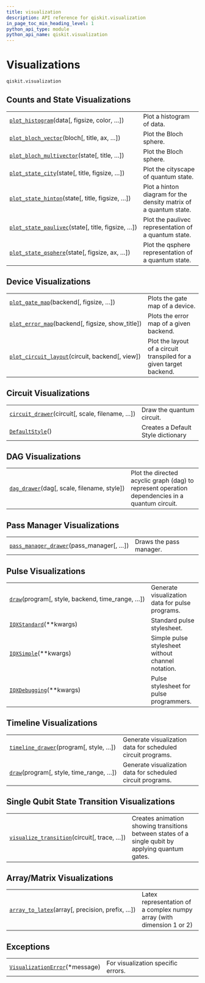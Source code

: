 ```yaml
---
title: visualization
description: API reference for qiskit.visualization
in_page_toc_min_heading_level: 1
python_api_type: module
python_api_name: qiskit.visualization
---
```


<span id="module-qiskit.visualization" />

<span id="qiskit-visualization" />

# Visualizations

<span id="module-qiskit.visualization" />

`qiskit.visualization`

## Counts and State Visualizations

|                                                                                                                                                                                       |                                                                  |
| ------------------------------------------------------------------------------------------------------------------------------------------------------------------------------------- | ---------------------------------------------------------------- |
| [`plot_histogram`](qiskit.visualization.plot_histogram#qiskit.visualization.plot_histogram "qiskit.visualization.plot_histogram")(data\[, figsize, color, …])                         | Plot a histogram of data.                                        |
| [`plot_bloch_vector`](qiskit.visualization.plot_bloch_vector#qiskit.visualization.plot_bloch_vector "qiskit.visualization.plot_bloch_vector")(bloch\[, title, ax, …])                 | Plot the Bloch sphere.                                           |
| [`plot_bloch_multivector`](qiskit.visualization.plot_bloch_multivector#qiskit.visualization.plot_bloch_multivector "qiskit.visualization.plot_bloch_multivector")(state\[, title, …]) | Plot the Bloch sphere.                                           |
| [`plot_state_city`](qiskit.visualization.plot_state_city#qiskit.visualization.plot_state_city "qiskit.visualization.plot_state_city")(state\[, title, figsize, …])                    | Plot the cityscape of quantum state.                             |
| [`plot_state_hinton`](qiskit.visualization.plot_state_hinton#qiskit.visualization.plot_state_hinton "qiskit.visualization.plot_state_hinton")(state\[, title, figsize, …])            | Plot a hinton diagram for the density matrix of a quantum state. |
| [`plot_state_paulivec`](qiskit.visualization.plot_state_paulivec#qiskit.visualization.plot_state_paulivec "qiskit.visualization.plot_state_paulivec")(state\[, title, figsize, …])    | Plot the paulivec representation of a quantum state.             |
| [`plot_state_qsphere`](qiskit.visualization.plot_state_qsphere#qiskit.visualization.plot_state_qsphere "qiskit.visualization.plot_state_qsphere")(state\[, figsize, ax, …])           | Plot the qsphere representation of a quantum state.              |

## Device Visualizations

|                                                                                                                                                                                  |                                                                     |
| -------------------------------------------------------------------------------------------------------------------------------------------------------------------------------- | ------------------------------------------------------------------- |
| [`plot_gate_map`](qiskit.visualization.plot_gate_map#qiskit.visualization.plot_gate_map "qiskit.visualization.plot_gate_map")(backend\[, figsize, …])                            | Plots the gate map of a device.                                     |
| [`plot_error_map`](qiskit.visualization.plot_error_map#qiskit.visualization.plot_error_map "qiskit.visualization.plot_error_map")(backend\[, figsize, show\_title])              | Plots the error map of a given backend.                             |
| [`plot_circuit_layout`](qiskit.visualization.plot_circuit_layout#qiskit.visualization.plot_circuit_layout "qiskit.visualization.plot_circuit_layout")(circuit, backend\[, view]) | Plot the layout of a circuit transpiled for a given target backend. |

## Circuit Visualizations

|                                                                                                                                                                   |                                    |
| ----------------------------------------------------------------------------------------------------------------------------------------------------------------- | ---------------------------------- |
| [`circuit_drawer`](qiskit.visualization.circuit_drawer#qiskit.visualization.circuit_drawer "qiskit.visualization.circuit_drawer")(circuit\[, scale, filename, …]) | Draw the quantum circuit.          |
| [`DefaultStyle`](qiskit.visualization.qcstyle.DefaultStyle#qiskit.visualization.qcstyle.DefaultStyle "qiskit.visualization.qcstyle.DefaultStyle")()               | Creates a Default Style dictionary |

## DAG Visualizations

|                                                                                                                                                   |                                                                                                 |
| ------------------------------------------------------------------------------------------------------------------------------------------------- | ----------------------------------------------------------------------------------------------- |
| [`dag_drawer`](qiskit.visualization.dag_drawer#qiskit.visualization.dag_drawer "qiskit.visualization.dag_drawer")(dag\[, scale, filename, style]) | Plot the directed acyclic graph (dag) to represent operation dependencies in a quantum circuit. |

## Pass Manager Visualizations

|                                                                                                                                                                            |                         |
| -------------------------------------------------------------------------------------------------------------------------------------------------------------------------- | ----------------------- |
| [`pass_manager_drawer`](qiskit.visualization.pass_manager_drawer#qiskit.visualization.pass_manager_drawer "qiskit.visualization.pass_manager_drawer")(pass\_manager\[, …]) | Draws the pass manager. |

## Pulse Visualizations

|                                                                                                                                                                  |                                                   |
| ---------------------------------------------------------------------------------------------------------------------------------------------------------------- | ------------------------------------------------- |
| [`draw`](qiskit.visualization.pulse_v2.draw#qiskit.visualization.pulse_v2.draw "qiskit.visualization.pulse_v2.draw")(program\[, style, backend, time\_range, …]) | Generate visualization data for pulse programs.   |
| [`IQXStandard`](qiskit.visualization.pulse_v2.IQXStandard#qiskit.visualization.pulse_v2.IQXStandard "qiskit.visualization.pulse_v2.IQXStandard")(\*\*kwargs)     | Standard pulse stylesheet.                        |
| [`IQXSimple`](qiskit.visualization.pulse_v2.IQXSimple#qiskit.visualization.pulse_v2.IQXSimple "qiskit.visualization.pulse_v2.IQXSimple")(\*\*kwargs)             | Simple pulse stylesheet without channel notation. |
| [`IQXDebugging`](qiskit.visualization.pulse_v2.IQXDebugging#qiskit.visualization.pulse_v2.IQXDebugging "qiskit.visualization.pulse_v2.IQXDebugging")(\*\*kwargs) | Pulse stylesheet for pulse programmers.           |

## Timeline Visualizations

|                                                                                                                                                             |                                                             |
| ----------------------------------------------------------------------------------------------------------------------------------------------------------- | ----------------------------------------------------------- |
| [`timeline_drawer`](qiskit.visualization.timeline_drawer#qiskit.visualization.timeline_drawer "qiskit.visualization.timeline_drawer")(program\[, style, …]) | Generate visualization data for scheduled circuit programs. |
| [`draw`](qiskit.visualization.timeline.draw#qiskit.visualization.timeline.draw "qiskit.visualization.timeline.draw")(program\[, style, time\_range, …])     | Generate visualization data for scheduled circuit programs. |

## Single Qubit State Transition Visualizations

|                                                                                                                                                                                 |                                                                                                   |
| ------------------------------------------------------------------------------------------------------------------------------------------------------------------------------- | ------------------------------------------------------------------------------------------------- |
| [`visualize_transition`](qiskit.visualization.visualize_transition#qiskit.visualization.visualize_transition "qiskit.visualization.visualize_transition")(circuit\[, trace, …]) | Creates animation showing transitions between states of a single qubit by applying quantum gates. |

## Array/Matrix Visualizations

|                                                                                                                                                                   |                                                                       |
| ----------------------------------------------------------------------------------------------------------------------------------------------------------------- | --------------------------------------------------------------------- |
| [`array_to_latex`](qiskit.visualization.array_to_latex#qiskit.visualization.array_to_latex "qiskit.visualization.array_to_latex")(array\[, precision, prefix, …]) | Latex representation of a complex numpy array (with dimension 1 or 2) |

## Exceptions

|                                                                                                                                                              |                                    |
| ------------------------------------------------------------------------------------------------------------------------------------------------------------ | ---------------------------------- |
| [`VisualizationError`](qiskit.visualization.VisualizationError#qiskit.visualization.VisualizationError "qiskit.visualization.VisualizationError")(\*message) | For visualization specific errors. |

